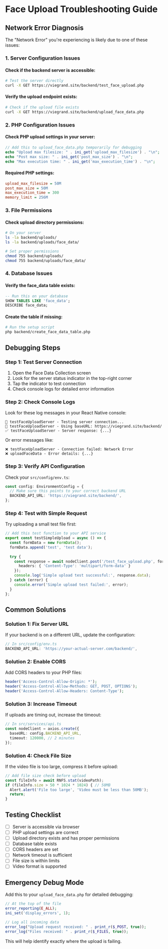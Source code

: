 # Face Upload Troubleshooting Guide

## Network Error Diagnosis

The "Network Error" you're experiencing is likely due to one of these issues:

### 1. **Server Configuration Issues**

#### Check if the backend server is accessible:
```bash
# Test the server directly
curl -X GET https://viegrand.site/backend/test_face_upload.php
```

#### Verify the upload endpoint exists:
```bash
# Check if the upload file exists
curl -X GET https://viegrand.site/backend/upload_face_data.php
```

### 2. **PHP Configuration Issues**

#### Check PHP upload settings in your server:
```php
// Add this to upload_face_data.php temporarily for debugging
echo "Upload max filesize: " . ini_get('upload_max_filesize') . "\n";
echo "Post max size: " . ini_get('post_max_size') . "\n";
echo "Max execution time: " . ini_get('max_execution_time') . "\n";
```

#### Required PHP settings:
```ini
upload_max_filesize = 50M
post_max_size = 50M
max_execution_time = 300
memory_limit = 256M
```

### 3. **File Permissions**

#### Check upload directory permissions:
```bash
# On your server
ls -la backend/uploads/
ls -la backend/uploads/face_data/

# Set proper permissions
chmod 755 backend/uploads/
chmod 755 backend/uploads/face_data/
```

### 4. **Database Issues**

#### Verify the face_data table exists:
```sql
-- Run this on your database
SHOW TABLES LIKE 'face_data';
DESCRIBE face_data;
```

#### Create the table if missing:
```bash
# Run the setup script
php backend/create_face_data_table.php
```

## Debugging Steps

### Step 1: Test Server Connection
1. Open the Face Data Collection screen
2. Look for the server status indicator in the top-right corner
3. Tap the indicator to test connection
4. Check console logs for detailed error information

### Step 2: Check Console Logs
Look for these log messages in your React Native console:

```
🔄 testFaceUploadServer - Testing server connection...
🔄 testFaceUploadServer - Using baseURL: https://viegrand.site/backend/
✅ testFaceUploadServer - Server response: {...}
```

Or error messages like:
```
❌ testFaceUploadServer - Connection failed: Network Error
❌ uploadFaceData - Error details: {...}
```

### Step 3: Verify API Configuration
Check your `src/config/env.ts`:
```typescript
const config: EnvironmentConfig = {
  // Make sure this points to your correct backend URL
  BACKEND_API_URL: 'https://viegrand.site/backend/',
};
```

### Step 4: Test with Simple Request
Try uploading a small test file first:
```typescript
// Add this test function to your API service
export const testSimpleUpload = async () => {
  const formData = new FormData();
  formData.append('test', 'test data');
  
  try {
    const response = await nodeClient.post('/test_face_upload.php', formData, {
      headers: { 'Content-Type': 'multipart/form-data' }
    });
    console.log('Simple upload test successful:', response.data);
  } catch (error) {
    console.error('Simple upload test failed:', error);
  }
};
```

## Common Solutions

### Solution 1: Fix Server URL
If your backend is on a different URL, update the configuration:
```typescript
// In src/config/env.ts
BACKEND_API_URL: 'https://your-actual-server.com/backend/',
```

### Solution 2: Enable CORS
Add CORS headers to your PHP files:
```php
header('Access-Control-Allow-Origin: *');
header('Access-Control-Allow-Methods: GET, POST, OPTIONS');
header('Access-Control-Allow-Headers: Content-Type');
```

### Solution 3: Increase Timeout
If uploads are timing out, increase the timeout:
```typescript
// In src/services/api.ts
const nodeClient = axios.create({
  baseURL: config.BACKEND_API_URL,
  timeout: 120000, // 2 minutes
});
```

### Solution 4: Check File Size
If the video file is too large, compress it before upload:
```typescript
// Add file size check before upload
const fileInfo = await RNFS.stat(videoPath);
if (fileInfo.size > 50 * 1024 * 1024) { // 50MB
  Alert.alert('File too large', 'Video must be less than 50MB');
  return;
}
```

## Testing Checklist

- [ ] Server is accessible via browser
- [ ] PHP upload settings are correct
- [ ] Upload directory exists and has proper permissions
- [ ] Database table exists
- [ ] CORS headers are set
- [ ] Network timeout is sufficient
- [ ] File size is within limits
- [ ] Video format is supported

## Emergency Debug Mode

Add this to your `upload_face_data.php` for detailed debugging:
```php
// At the top of the file
error_reporting(E_ALL);
ini_set('display_errors', 1);

// Log all incoming data
error_log("Upload request received: " . print_r($_POST, true));
error_log("Files received: " . print_r($_FILES, true));
```

This will help identify exactly where the upload is failing. 